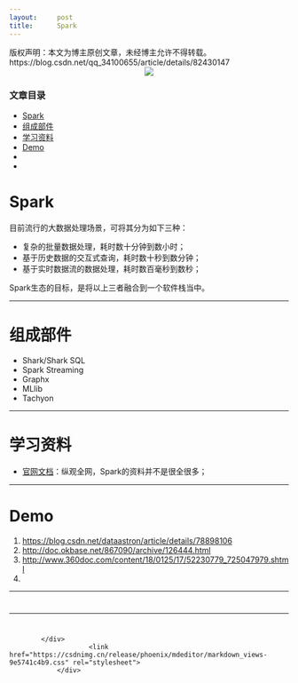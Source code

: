 ```yaml
---
layout:     post
title:      Spark
---
```

<div id="article_content" class="article_content clearfix csdn-tracking-statistics" data-pid="blog" data-mod="popu_307" data-dsm="post">
								<div class="article-copyright">
					版权声明：本文为博主原创文章，未经博主允许不得转载。					https://blog.csdn.net/qq_34100655/article/details/82430147				</div>
								            <div id="content_views" class="markdown_views prism-atom-one-dark">
							<!-- flowchart 箭头图标 勿删 -->
							<svg xmlns="http://www.w3.org/2000/svg" style="display: none;"><path stroke-linecap="round" d="M5,0 0,2.5 5,5z" id="raphael-marker-block" style="-webkit-tap-highlight-color: rgba(0, 0, 0, 0);"></path></svg>
							<center>
<img src="http://spark.apache.org/images/spark-logo-trademark.png">
</center>
<p></p><div class="toc"><h3>文章目录</h3><ul><li><a href="#Spark_6" rel="nofollow">Spark</a></li><li><a href="#_17" rel="nofollow">组成部件</a></li><li><a href="#_26" rel="nofollow">学习资料</a></li><li><a href="#Demo_31" rel="nofollow">Demo</a></li><li><a href="#_40" rel="nofollow"></a></li><li><a href="#_43" rel="nofollow"></a></li></ul></div><p></p>
<h1><a id="Spark_6"></a>Spark</h1>
<p>目前流行的大数据处理场景，可将其分为如下三种：</p>
<ul>
<li>复杂的批量数据处理，耗时数十分钟到数小时；</li>
<li>基于历史数据的交互式查询，耗时数十秒到数分钟；</li>
<li>基于实时数据流的数据处理，耗时数百毫秒到数秒；</li>
</ul>
<p>Spark生态的目标，是将以上三者融合到一个软件栈当中。</p>
<hr>
<h1><a id="_17"></a>组成部件</h1>
<ul>
<li>Shark/Shark SQL</li>
<li>Spark Streaming</li>
<li>Graphx</li>
<li>MLlib</li>
<li>Tachyon</li>
</ul>
<hr>
<h1><a id="_26"></a>学习资料</h1>
<ul>
<li><a href="http://spark.apache.org/docs/latest/index.html" rel="nofollow">官网文档</a>：纵观全网，Spark的资料并不是很全很多；</li>
</ul>
<hr>
<h1><a id="Demo_31"></a>Demo</h1>
<ol>
<li><a href="https://blog.csdn.net/dataastron/article/details/78898106" rel="nofollow">https://blog.csdn.net/dataastron/article/details/78898106</a></li>
<li><a href="http://doc.okbase.net/867090/archive/126444.html" rel="nofollow">http://doc.okbase.net/867090/archive/126444.html</a></li>
<li><a href="http://www.360doc.com/content/18/0125/17/52230779_725047979.shtml" rel="nofollow">http://www.360doc.com/content/18/0125/17/52230779_725047979.shtml</a></li>
<li>
</ol>
<hr>
<h1><a id="_40"></a></h1>
<hr>
<h1><a id="_43"></a></h1>

            </div>
						<link href="https://csdnimg.cn/release/phoenix/mdeditor/markdown_views-9e5741c4b9.css" rel="stylesheet">
                </div>